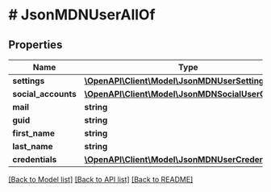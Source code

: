 # # JsonMDNUserAllOf

## Properties

Name | Type | Description | Notes
------------ | ------------- | ------------- | -------------
**settings** | [**\OpenAPI\Client\Model\JsonMDNUserSetting[]**](JsonMDNUserSetting.md) |  | [optional]
**social_accounts** | [**\OpenAPI\Client\Model\JsonMDNSocialUserObject[]**](JsonMDNSocialUserObject.md) |  | [optional]
**mail** | **string** |  | [optional]
**guid** | **string** |  | [optional]
**first_name** | **string** |  | [optional]
**last_name** | **string** |  | [optional]
**credentials** | [**\OpenAPI\Client\Model\JsonMDNUserCredentials**](JsonMDNUserCredentials.md) |  | [optional]

[[Back to Model list]](../../README.md#models) [[Back to API list]](../../README.md#endpoints) [[Back to README]](../../README.md)
